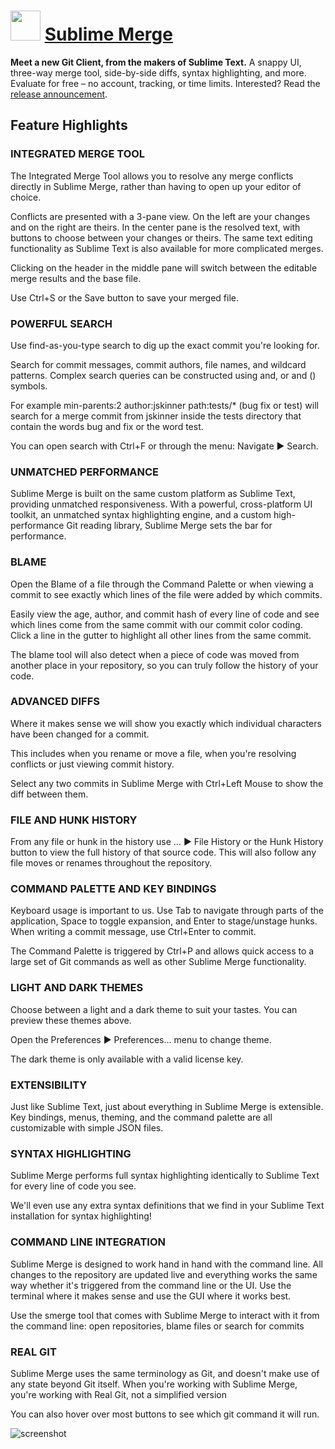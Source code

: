 ﻿# <img src="https://cdn.jsdelivr.net/gh/chtof/chocolatey-packages/automatic/sublimemerge/sublimemerge.png" width="48" height="48"/> [Sublime Merge](https://chocolatey.org/packages/sublimemerge)

__Meet a new Git Client, from the makers of Sublime Text.__
A snappy UI, three-way merge tool,
side-by-side diffs, syntax highlighting, and more. Evaluate for free – no account, tracking, or time limits.
Interested? Read the [release announcement](https://www.sublimetext.com/blog/articles/sublime-merge).

## Feature Highlights
### INTEGRATED MERGE TOOL
The Integrated Merge Tool allows you to resolve any merge conflicts directly in Sublime Merge, rather than having to open up your editor of choice.

Conflicts are presented with a 3-pane view. On the left are your changes and on the right are theirs. In the center pane is the resolved text, with buttons to choose between your changes or theirs. The same text editing functionality as Sublime Text is also available for more complicated merges.

Clicking on the header in the middle pane will switch between the editable merge results and the base file.

Use Ctrl+S or the Save button to save your merged file.

### POWERFUL SEARCH
Use find-as-you-type search to dig up the exact commit you're looking for.

Search for commit messages, commit authors, file names, and wildcard patterns. Complex search queries can be constructed using and, or and () symbols.

For example min-parents:2 author:jskinner path:tests/* (bug fix or test) will search for a merge commit from jskinner inside the tests directory that contain the words bug and fix or the word test.

You can open search with Ctrl+F or through the menu: Navigate ▶ Search.

### UNMATCHED PERFORMANCE
Sublime Merge is built on the same custom platform as Sublime Text, providing unmatched responsiveness. With a powerful, cross-platform UI toolkit, an unmatched syntax highlighting engine, and a custom high-performance Git reading library, Sublime Merge sets the bar for performance.

### BLAME
Open the Blame of a file through the Command Palette or when viewing a commit to see exactly which lines of the file were added by which commits.

Easily view the age, author, and commit hash of every line of code and see which lines come from the same commit with our commit color coding. Click a line in the gutter to highlight all other lines from the same commit.

The blame tool will also detect when a piece of code was moved from another place in your repository, so you can truly follow the history of your code.

### ADVANCED DIFFS
Where it makes sense we will show you exactly which individual characters have been changed for a commit.

This includes when you rename or move a file, when you're resolving conflicts or just viewing commit history.

Select any two commits in Sublime Merge with Ctrl+Left Mouse to show the diff between them.

### FILE AND HUNK HISTORY
From any file or hunk in the history use … ▶ File History or the Hunk History button to view the full history of that source code. This will also follow any file moves or renames throughout the repository.

### COMMAND PALETTE AND KEY BINDINGS
Keyboard usage is important to us. Use Tab to navigate through parts of the application, Space to toggle expansion, and Enter to stage/unstage hunks. When writing a commit message, use Ctrl+Enter to commit.

The Command Palette is triggered by Ctrl+P and allows quick access to a large set of Git commands as well as other Sublime Merge functionality.

### LIGHT AND DARK THEMES
Choose between a light and a dark theme to suit your tastes. You can preview these themes above.

Open the Preferences ▶ Preferences… menu to change theme.

The dark theme is only available with a valid license key.

### EXTENSIBILITY
Just like Sublime Text, just about everything in Sublime Merge is extensible. Key bindings, menus, theming, and the command palette are all customizable with simple JSON files.

### SYNTAX HIGHLIGHTING
Sublime Merge performs full syntax highlighting identically to Sublime Text for every line of code you see.

We'll even use any extra syntax definitions that we find in your Sublime Text installation for syntax highlighting!

### COMMAND LINE INTEGRATION
Sublime Merge is designed to work hand in hand with the command line. All changes to the repository are updated live and everything works the same way whether it's triggered from the command line or the UI. Use the terminal where it makes sense and use the GUI where it works best.

Use the smerge tool that comes with Sublime Merge to interact with it from the command line: open repositories, blame files or search for commits

### REAL GIT
Sublime Merge uses the same terminology as Git, and doesn't make use of any state beyond Git itself. When you're working with Sublime Merge, you're working with Real Git, not a simplified version

You can also hover over most buttons to see which git command it will run.

![screenshot](https://cdn.jsdelivr.net/gh/chtof/chocolatey-packages/automatic/sublimemerge/screenshot.png)